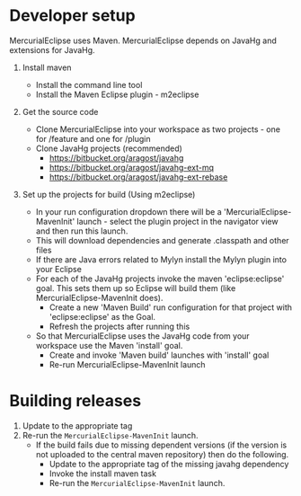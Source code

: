 
# Developer setup

MercurialEclipse uses Maven. MercurialEclipse depends on JavaHg and extensions for JavaHg.

1. Install maven
   * Install the command line tool
   * Install the Maven Eclipse plugin - m2eclipse 

2. Get the source code
   * Clone MercurialEclipse into your workspace as two projects - one for /feature and one for /plugin 
   * Clone JavaHg projects (recommended)
     * https://bitbucket.org/aragost/javahg 
     * https://bitbucket.org/aragost/javahg-ext-mq
     * https://bitbucket.org/aragost/javahg-ext-rebase

3. Set up the projects for build (Using m2eclipse)
   * In your run configuration dropdown there will be a 'MercurialEclipse-MavenInit' launch - select the 
     plugin project in the navigator view and then run this launch.
   * This will download dependencies and generate .classpath and other files
   * If there are Java errors related to Mylyn install the Mylyn plugin into your Eclipse
   * For each of the JavaHg projects invoke the maven 'eclipse:eclipse' goal. This sets them up so Eclipse 
     will build them  (like MercurialEclipse-MavenInit does).
     * Create a new 'Maven Build' run configuration for that project with 'eclipse:eclipse' as the Goal.
     * Refresh the projects after running this 
   * So that MercurialEclipse uses the JavaHg code from your workspace use the Maven 'install' goal. 
     * Create and invoke 'Maven build' launches with 'install' goal
     * Re-run MercurialEclipse-MavenInit launch

# Building releases
  
1. Update to the appropriate tag
2. Re-run the `MercurialEclipse-MavenInit` launch. 
   * If the build fails due to missing dependent versions (if the version is not uploaded to the central 
     maven repository) then do the following.
     * Update to the appropriate tag of the missing javahg dependency
     * Invoke the install maven task
     * Re-run the `MercurialEclipse-MavenInit` launch.
